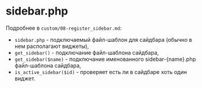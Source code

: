 # sidebar.php
Подробнее в `custom/08-register_sidebar.md`:
- `sidebar.php` - подключаемый файл-шаблон для сайдбара (обычно в нем располагают виджеты),
- `get_sidebar()` - подключание файл-шаблона сайдбара,
- `get_sidebar($name)` - подключание именованного sidebar-{name}.php файл-шаблона сайдбара,
- `is_active_sidebar($id)` - проверяет есть ли в сайдбаре хоть один виджет.
